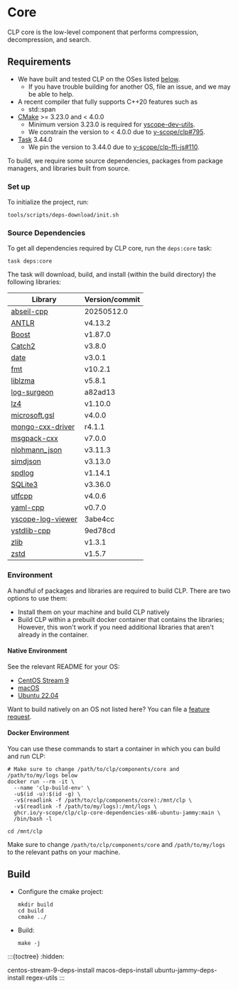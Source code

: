 # Core

CLP core is the low-level component that performs compression, decompression, and search.

## Requirements

* We have built and tested CLP on the OSes listed [below](#native-environment).
  * If you have trouble building for another OS, file an issue, and we may be able to help.
* A recent compiler that fully supports C++20 features such as
  * std::span
* [CMake] >= 3.23.0 and < 4.0.0
  * Minimum version 3.23.0 is required for [yscope-dev-utils].
  * We constrain the version to < 4.0.0 due to [y-scope/clp#795].
* [Task] 3.44.0
  * We pin the version to 3.44.0 due to [y-scope/clp-ffi-js#110].

To build, we require some source dependencies, packages from package managers, and libraries built
from source.

### Set up

To initialize the project, run:

```shell
tools/scripts/deps-download/init.sh
```

### Source Dependencies

To get all dependencies required by CLP core, run the `deps:core` task:

```shell
task deps:core
```

The task will download, build, and install (within the build directory) the following libraries:

| Library                                                               | Version/commit |
|-----------------------------------------------------------------------|----------------|
| [abseil-cpp](https://github.com/abseil/abseil-cpp)                    | 20250512.0     |
| [ANTLR](https://www.antlr.org)                                        | v4.13.2        |
| [Boost](https://github.com/boostorg/boost)                            | v1.87.0        |
| [Catch2](https://github.com/catchorg/Catch2)                          | v3.8.0         |
| [date](https://github.com/HowardHinnant/date)                         | v3.0.1         |
| [fmt](https://github.com/fmtlib/fmt)                                  | v10.2.1        |
| [liblzma](https://github.com/tukaani-project/xz)                      | v5.8.1         |
| [log-surgeon](https://github.com/y-scope/log-surgeon)                 | a82ad13        |
| [lz4](https://github.com/lz4/lz4)                                     | v1.10.0        |
| [microsoft.gsl](https://github.com/microsoft/GSL)                     | v4.0.0         |
| [mongo-cxx-driver](https://github.com/mongodb/mongo-cxx-driver)       | r4.1.1         |
| [msgpack-cxx](https://github.com/msgpack/msgpack-c/tree/cpp_master)   | v7.0.0         |
| [nlohmann_json](https://github.com/nlohmann/json)                     | v3.11.3        |
| [simdjson](https://github.com/simdjson/simdjson)                      | v3.13.0        |
| [spdlog](https://github.com/gabime/spdlog)                            | v1.14.1        |
| [SQLite3](https://www.sqlite.org/download.html)                       | v3.36.0        |
| [utfcpp](https://github.com/nemtrif/utfcpp)                           | v4.0.6         |
| [yaml-cpp](https://github.com/jbeder/yaml-cpp)                        | v0.7.0         |
| [yscope-log-viewer](https://github.com/y-scope/yscope-log-viewer)     | 3abe4cc        |
| [ystdlib-cpp](https://github.com/y-scope/ystdlib-cpp.git)             | 9ed78cd        |
| [zlib](https://github.com/madler/zlib)                                | v1.3.1         |
| [zstd](https://github.com/facebook/zstd)                              | v1.5.7         |

### Environment

A handful of packages and libraries are required to build CLP. There are two options to use them:

* Install them on your machine and build CLP natively
* Build CLP within a prebuilt docker container that contains the libraries;
  However, this won't work if you need additional libraries that aren't already in the container.

#### Native Environment

See the relevant README for your OS:

* [CentOS Stream 9](centos-stream-9-deps-install)
* [macOS](macos-deps-install)
* [Ubuntu 22.04](ubuntu-jammy-deps-install)

Want to build natively on an OS not listed here? You can file a [feature request][feature-req].

#### Docker Environment

You can use these commands to start a container in which you can build and run CLP:

```shell
# Make sure to change /path/to/clp/components/core and /path/to/my/logs below
docker run --rm -it \
  --name 'clp-build-env' \
  -u$(id -u):$(id -g) \
  -v$(readlink -f /path/to/clp/components/core):/mnt/clp \
  -v$(readlink -f /path/to/my/logs):/mnt/logs \
  ghcr.io/y-scope/clp/clp-core-dependencies-x86-ubuntu-jammy:main \
  /bin/bash -l

cd /mnt/clp
```

Make sure to change `/path/to/clp/components/core` and `/path/to/my/logs` to
the relevant paths on your machine.

## Build

* Configure the cmake project:
  ```shell
  mkdir build
  cd build
  cmake ../
  ```

* Build:
  ```shell
  make -j
  ```

:::{toctree}
:hidden:

centos-stream-9-deps-install
macos-deps-install
ubuntu-jammy-deps-install
regex-utils
:::

[CMake]: https://cmake.org/
[feature-req]: https://github.com/y-scope/clp/issues/new?assignees=&labels=enhancement&template=feature-request.yml
[Task]: https://taskfile.dev/
[y-scope/clp-ffi-js#110]: https://github.com/y-scope/clp-ffi-js/issues/110
[y-scope/clp#795]: https://github.com/y-scope/clp/issues/795
[yscope-dev-utils]: https://github.com/y-scope/yscope-dev-utils
